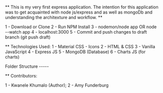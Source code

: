 ** This is my very first express application. The intention for this application was to get acquainted with node js/express and as well as mongoDb and understanding the architexture and workflow.  **

1 - Download or Clone
2 - Run NPM Install
3 - nodemon/node app OR node --watch app
4 - localhost:3000
5 - Commit and push changes to draft branch (git push draft)


** Technologies Used: 
1 - Material CSS - Icons
2 - HTML & CSS
3 - Vanilla JavaScript
4 - Express JS
5 - MongoDB (Database)
6 - Charts JS (for charts)


Folder Structure -----



** Contributors: 

1 - Kwanele Khumalo (Author);
2 - Amy Funderburg
